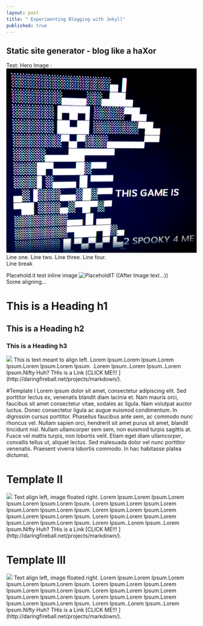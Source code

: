 ```yaml
---
layout: post
title: " Experimenting Blogging with Jekyll"  
published: true
---
```




## Static site generator - blog like a haXor
Test: Hero Image :  
![Spook Skeleton](/images/spooky.png)
Line one.
Line two. Line three.
Line four.
<br /> Line break

Placehold.it test inline image
![PlaceholdIT](http://placehold.it/200x100)
((After Image text...))
<br />
Some aligning...
<br />
# This is a Heading h1
## This is a Heading h2
### This is a Heading  h3


<img class="left" src="http://placehold.it/200x100">
This is text meant to align left.  Lorem Ipsum.Lorem Ipsum.Lorem Ipsum.Lorem Ipsum.Lorem Ipsum.
.Lorem Ipsum..Lorem Ipsum..Lorem Ipsum.Nifty Huh?  
THis is a Link [CLICK ME!!! ](http://daringfireball.net/projects/markdown/). 
<br />

#Template I 
Lorem ipsum dolor sit amet, consectetur adipiscing elit. 
Sed porttitor lectus ex, venenatis blandit diam lacinia et. 
Nam mauris orci, faucibus sit amet consectetur vitae, sodales ac ligula. Nam volutpat auctor luctus. 
Donec consectetur ligula ac augue euismod condimentum. In dignissim cursus porttitor. Phasellus
 faucibus ante sem, ac commodo nunc rhoncus vel. Nullam sapien orci, hendrerit sit amet purus sit amet,
 blandit tincidunt nisl. Nullam ullamcorper sem sem, non euismod turpis sagittis at. Fusce vel mattis turpis, 
 non lobortis velit. Etiam eget diam ullamcorper, convallis tellus ut, aliquet lectus. Sed malesuada dolor vel nunc
 porttitor venenatis. Praesent viverra lobortis commodo. In hac habitasse platea dictumst. 

# Template II
<img class="right" src="http://placehold.it/300x200">
Text align left, image floated right.  Lorem Ipsum.Lorem Ipsum.Lorem Ipsum.Lorem Ipsum.Lorem Ipsum.
Lorem Ipsum.Lorem Ipsum.Lorem Ipsum.Lorem Ipsum.Lorem Ipsum.
Lorem Ipsum.Lorem Ipsum.Lorem Ipsum.Lorem Ipsum.Lorem Ipsum.
Lorem Ipsum.Lorem Ipsum.Lorem Ipsum.Lorem Ipsum.Lorem Ipsum.
Lorem Ipsum..Lorem Ipsum..Lorem Ipsum.Nifty Huh?  
THis is a Link [CLICK ME!!! ](http://daringfireball.net/projects/markdown/). </p>

# Template III
<img class="left" src="http://placehold.it/200x100">
Text align left, image floated right.  Lorem Ipsum.Lorem Ipsum.Lorem Ipsum.Lorem Ipsum.Lorem Ipsum.
Lorem Ipsum.Lorem Ipsum.Lorem Ipsum.Lorem Ipsum.Lorem Ipsum.
Lorem Ipsum.Lorem Ipsum.Lorem Ipsum.Lorem Ipsum.Lorem Ipsum.
Lorem Ipsum.Lorem Ipsum.Lorem Ipsum.Lorem Ipsum.Lorem Ipsum.
Lorem Ipsum..Lorem Ipsum..Lorem Ipsum.Nifty Huh?  
THis is a Link [CLICK ME!!! ](http://daringfireball.net/projects/markdown/). </p>
 
 
